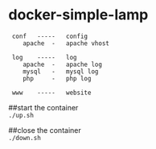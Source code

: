 # docker-simple-lamp  
```  
 conf   -----   config  
    apache  -   apache vhost  
  
 log    -----   log  
    apache  -   apache log  
    mysql   -   mysql log  
    php     -   php log  
   
 www    -----   website  
 ```  
  
 ##start the container  
 `./up.sh`  
  
 ##close the container  
 `./down.sh`  

